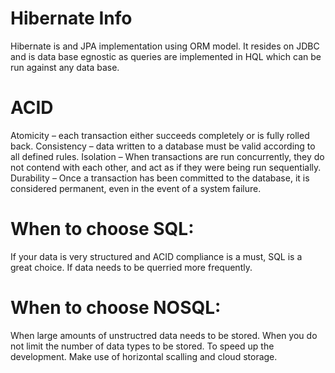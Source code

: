 # Hibernate Info
Hibernate is and JPA implementation using ORM model.
It resides on JDBC and is data base egnostic as queries are implemented in HQL which can be run against any data base.

# ACID
  Atomicity – each transaction either succeeds completely or is fully rolled back.
  Consistency – data written to a database must be valid according to all defined rules.
  Isolation – When transactions are run concurrently, they do not contend with each other, and act as if they were being run sequentially.
  Durability – Once a transaction has been committed to the database, it is considered permanent, even in the event of a system failure.

# When to choose SQL:
If your data is very structured and ACID compliance is a must, SQL is a great choice.
If data needs to be querried more frequently.

# When to choose NOSQL:
When large amounts of unstructred data needs to be stored.
When you do not limit the  number of data types to be stored.
To speed up the development.
Make use of horizontal scalling and cloud storage.
